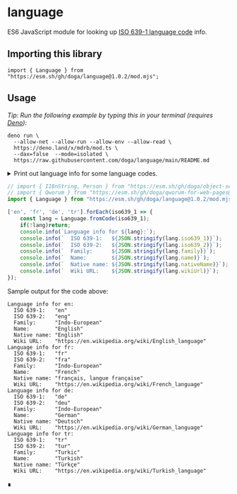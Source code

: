 # language

ES6 JavaScript module for looking up [ISO 639-1 language code](https://en.wikipedia.org/wiki/ISO_639-1) info.

## Importing this library

`import { Language } from "https://esm.sh/gh/doga/language@1.0.2/mod.mjs";`

## Usage

_Tip: Run the following example by typing this in your terminal (requires [Deno](https://deno.land)):_

```shell
deno run \
  --allow-net --allow-run --allow-env --allow-read \
  https://deno.land/x/mdrb/mod.ts \
  --dax=false  --mode=isolated \
  https://raw.githubusercontent.com/doga/language/main/README.md
```

<details data-mdrb>
<summary>Print out language info for some language codes.</summary>

<pre>
description = '''
Running this example is safe, it will not read or write anything to your filesystem.
'''
</pre>
</details>

```javascript
// import { I18nString, Person } from "https://esm.sh/gh/doga/object-semantic-mapping@0.1.5/mod.mjs";
// import { Qworum } from "https://esm.sh/gh/doga/qworum-for-web-pages@1.3.5/mod.mjs";
import { Language } from "https://esm.sh/gh/doga/language@1.0.2/mod.mjs";

['en', 'fr', 'de', 'tr'].forEach(iso639_1 => {
    const lang = Language.fromCode(iso639_1);
    if(!lang)return;
    console.info(`Language info for ${lang}:`);
    console.info(`  ISO 639-1:   ${JSON.stringify(lang.iso639_1)}`);
    console.info(`  ISO 639-2:   ${JSON.stringify(lang.iso639_2)}`);
    console.info(`  Family:      ${JSON.stringify(lang.family)}`);
    console.info(`  Name:        ${JSON.stringify(lang.name)}`);
    console.info(`  Native name: ${JSON.stringify(lang.nativeName)}`);
    console.info(`  Wiki URL:    ${JSON.stringify(lang.wikiUrl)}`);
});
```

Sample output for the code above:

```text
Language info for en:
  ISO 639-1:   "en"
  ISO 639-2:   "eng"
  Family:      "Indo-European"
  Name:        "English"
  Native name: "English"
  Wiki URL:    "https://en.wikipedia.org/wiki/English_language"
Language info for fr:
  ISO 639-1:   "fr"
  ISO 639-2:   "fra"
  Family:      "Indo-European"
  Name:        "French"
  Native name: "français, langue française"
  Wiki URL:    "https://en.wikipedia.org/wiki/French_language"
Language info for de:
  ISO 639-1:   "de"
  ISO 639-2:   "deu"
  Family:      "Indo-European"
  Name:        "German"
  Native name: "Deutsch"
  Wiki URL:    "https://en.wikipedia.org/wiki/German_language"
Language info for tr:
  ISO 639-1:   "tr"
  ISO 639-2:   "tur"
  Family:      "Turkic"
  Name:        "Turkish"
  Native name: "Türkçe"
  Wiki URL:    "https://en.wikipedia.org/wiki/Turkish_language"
```

∎
